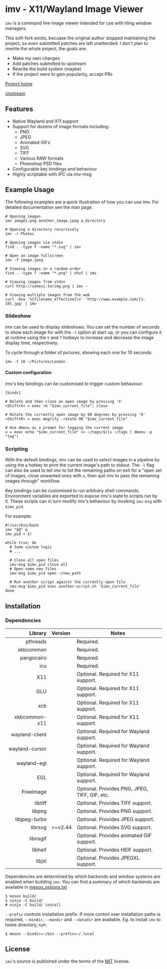 imv - X11/Wayland Image Viewer
==============================

`imv` is a command line image viewer intended for use with tiling window managers.

This soft-fork exists, becuase the original author stopped maintaining the project, so even submitted patches are left unattended. I don't plan to rewrite the whole project, the goals are:
- Make my own changes
- Add patches submitted to upstream
- Rewrite the build system (maybe)
- If the project were to gain popularity, accept PRs

[Project home](https://github.com/diniamo/imv)

[Upstream](https://git.sr.ht/~exec64/imv)

Features
--------

* Native Wayland and X11 support
* Support for dozens of image formats including:
  * PNG
  * JPEG
  * Animated GIFs
  * SVG
  * TIFF
  * Various RAW formats
  * Photoshop PSD files
* Configurable key bindings and behaviour
* Highly scriptable with IPC via imv-msg

Example Usage
-------------

The following examples are a quick illustration of how you can use imv.
For detailed documentation see the man page.

    # Opening images
    imv image1.png another_image.jpeg a_directory

    # Opening a directory recursively
    imv -r Photos

    # Opening images via stdin
    find . -type f -name "*.svg" | imv

    # Open an image fullscreen
    imv -f image.jpeg

    # Viewing images in a random order
    find . -type f -name "*.png" | shuf | imv

    # Viewing images from stdin
    curl http://somesi.te/img.png | imv -

    # Viewing multiple images from the web
    curl -Osw '%{filename_effective}\n' 'http://www.example.com/[1-10].jpg' | imv

### Slideshow

imv can be used to display slideshows. You can set the number of seconds to
show each image for with the `-t` option at start up, or you can configure it
at runtime using the `t` and `T` hotkeys to increase and decrease the image
display time, respectively.

To cycle through a folder of pictures, showing each one for 10 seconds:

    imv -t 10 ~/Pictures/London

#### Custom configuration

imv's key bindings can be customised to trigger custom behaviour:

    [binds]

    # Delete and then close an open image by pressing 'X'
    <Shift+X> = exec rm "$imv_current_file"; close

    # Rotate the currently open image by 90 degrees by pressing 'R'
    <Shift+R> = exec mogrify -rotate 90 "$imv_current_file"

    # Use dmenu as a prompt for tagging the current image
    u = exec echo "$imv_current_file" >> ~/tags/$(ls ~/tags | dmenu -p "tag")

### Scripting

With the default bindings, imv can be used to select images in a pipeline by
using the `p` hotkey to print the current image's path to stdout. The `-l` flag
can also be used to tell imv to list the remaining paths on exit for a "open
set of images, close unwanted ones with `x`, then quit imv to pass the
remaining images through" workflow.

Key bindings can be customised to run arbitrary shell commands. Environment
variables are exported to expose imv's state to scripts run by it. These
scripts can in turn modify imv's behaviour by invoking `imv-msg` with
`$imv_pid`.

For example:

    #!/usr/bin/bash
    imv "$@" &
    imv_pid = $!

    while true; do
      # Some custom logic
      # ...

      # Close all open files
      imv-msg $imv_pid close all
      # Open some new files
      imv-msg $imv_pid open ~/new_path

      # Run another script against the currently open file
      imv-msg $imv_pid exec another-script.sh '$imv_current_file'
    done


Installation
------------

### Dependencies

| Library        |  Version |  Notes                                         |
|---------------:|:---------|------------------------------------------------|
| pthreads       |          | Required.                                      |
| xkbcommon      |          | Required.                                      |
| pangocairo     |          | Required.                                      |
| icu            |          | Required.                                      |
| X11            |          | Optional. Required for X11 support.            |
| GLU            |          | Optional. Required for X11 support.            |
| xcb            |          | Optional. Required for X11 support.            |
| xkbcommon-x11  |          | Optional. Required for X11 support.            |
| wayland-client |          | Optional. Required for Wayland support.        |
| wayland-cursor |          | Optional. Required for Wayland support.        |
| wayland-egl    |          | Optional. Required for Wayland support.        |
| EGL            |          | Optional. Required for Wayland support.        |
| FreeImage      |          | Optional. Provides PNG, JPEG, TIFF, GIF, etc.  |
| libtiff        |          | Optional. Provides TIFF support.               |
| libpng         |          | Optional. Provides PNG support.                |
| libjpeg-turbo  |          | Optional. Provides JPEG support.               |
| librsvg        | >=v2.44  | Optional. Provides SVG support.                |
| libnsgif       |          | Optional. Provides animated GIF support.       |
| libheif        |          | Optional. Provides HEIF support.               |
| libjxl         |          | Optional. Provides JPEGXL support.             |

Dependencies are determined by which backends and window systems are enabled
when building `imv`. You can find a summary of which backends are available
in [meson_options.txt](meson_options.txt)

    $ meson build/
    $ ninja -C build/
    # ninja -C build/ install

`--prefix` controls installation prefix.  If more control over installation
paths is required, `--bindir`, `--mandir` and `--datadir` are
available.  Eg. to install `imv` to home directory, run:

    $ meson --bindir=~/bin --prefix=~/.local

License
-------
`imv`'s source is published under the terms of the [MIT](LICENSE) license.
